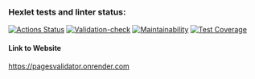 ### Hexlet tests and linter status:
[![Actions Status](https://github.com/reshetovsn/java-project-72/workflows/hexlet-check/badge.svg)](https://github.com/reshetovsn/java-project-72/actions)
[![Validation-check](https://github.com/reshetovsn/java-project-72/actions/workflows/main.yml/badge.svg)](https://github.com/reshetovsn/java-project-72/actions/workflows/main.yml)
[![Maintainability](https://api.codeclimate.com/v1/badges/9d9e3d013810e5086ed4/maintainability)](https://codeclimate.com/github/reshetovsn/java-project-72/maintainability)
[![Test Coverage](https://api.codeclimate.com/v1/badges/9d9e3d013810e5086ed4/test_coverage)](https://codeclimate.com/github/reshetovsn/java-project-72/test_coverage)  
#### Link to Website
https://pagesvalidator.onrender.com  

